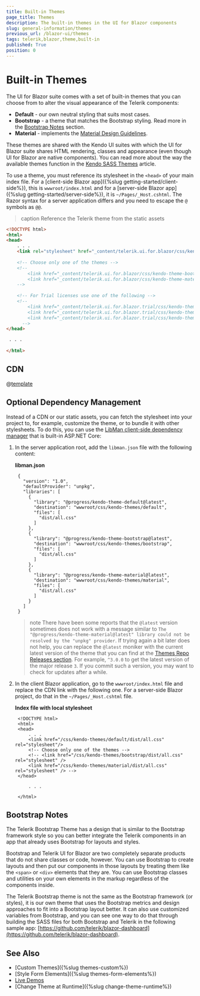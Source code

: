 ```yaml
---
title: Built-in Themes
page_title: Themes
description: The built-in themes in the UI for Blazor components
slug: general-information/themes
previous_url: /blazor-ui/themes
tags: telerik,blazor,theme,built-in
published: True
position: 0
---
```


# Built-in Themes

The UI for Blazor suite comes with a set of built-in themes that you can choose from to alter the visual appearance of the Telerik components:

* **Default** - our own neutral styling that suits most cases.
* **Bootstrap** - a theme that matches the Bootstrap styling. Read more in the [Bootstrap Notes](#bootstrap-notes) section.
* **Material** - implements the [Material Design Guidelines](https://material.io/design/).

These themes are shared with the Kendo UI suites with which the UI for Blazor suite shares HTML rendering, classes and appearance (even though UI for Blazor are native components). You can read more about the way the available themes function in the [Kendo SASS Themes](https://docs.telerik.com/kendo-ui/styles-and-layout/sass-themes) article.

To use a theme, you must reference its stylesheet in the `<head>` of your main index file. For a [client-side Blazor app]({%slug getting-started/client-side%}), this is `wwwroot/index.html` and for a [server-side Blazor app]({%slug getting-started/server-side%}), it is `~/Pages/_Host.cshtml`. The Razor syntax for a server application differs and you need to escape the `@` symbols as `@@`.


>caption Reference the Telerik theme from the static assets

````HTML
<!DOCTYPE html>
<html>
<head>
    . . .
    <link rel="stylesheet" href="_content/telerik.ui.for.blazor/css/kendo-theme-default/all.css" />
    
    <!-- Choose only one of the themes -->
    <!-- 
        <link href="_content/telerik.ui.for.blazor/css/kendo-theme-bootstrap/all.css" rel="stylesheet" />
        <link href="_content/telerik.ui.for.blazor/css/kendo-theme-material/all.css" rel="stylesheet" />
    -->
    
    <!-- For Trial licenses use one of the following -->
    <!--
        <link href="_content/telerik.ui.for.blazor.trial/css/kendo-theme-default/all.css" rel="stylesheet" />
        <link href="_content/telerik.ui.for.blazor.trial/css/kendo-theme-bootstrap/all.css" rel="stylesheet" />
        <link href="_content/telerik.ui.for.blazor.trial/css/kendo-theme-material/all.css" rel="stylesheet" />
      -->
</head>

 . . .
 
</html>
````


## CDN

@[template](/_contentTemplates/common/general-info.md#cdn)


## Optional Dependency Management

Instead of a CDN or our static assets, you can fetch the stylesheet into your project to, for example, customize the theme, or to bundle it with other stylesheets. To do this, you can use the [LibMan client-side dependency manager](https://docs.microsoft.com/en-us/aspnet/core/client-side/libman/?view=aspnetcore-2.2) that is built-in ASP.NET Core:

1. In the server application root, add the `libman.json` file with the following content:

    **libman.json**

        {
          "version": "1.0",
          "defaultProvider": "unpkg",
          "libraries": [
            {
              "library": "@progress/kendo-theme-default@latest",
              "destination": "wwwroot/css/kendo-themes/default",
              "files": [
                "dist/all.css"
              ]
            },
            {
              "library": "@progress/kendo-theme-bootstrap@latest",
              "destination": "wwwroot/css/kendo-themes/bootstrap",
              "files": [
                "dist/all.css"
              ]
            },
            {
              "library": "@progress/kendo-theme-material@latest",
              "destination": "wwwroot/css/kendo-themes/material",
              "files": [
                "dist/all.css"
              ]
            }
          ]
        }
        
        
    >note There have been some reports that the `@latest` version sometimes does not work with a message similar to `The "@progress/kendo-theme-material@latest" library could not be resolved by the "unpkg" provider`. If trying again a bit later does not help, you can replace the `@latest` moniker with the current latest version of the theme that you can find at the [Themes Repo Releases section](https://github.com/telerik/kendo-themes/releases). For example, `^3.0.0` to get the latest version of the major release `3`. If you commit such a version, you may want to check for updates after a while.

1. In the client Blazor application, go to the `wwwroot/index.html` file and replace the CDN link with the following one. For a server-side Blazor project, do that in the `~/Pages/_Host.cshtml` file.

    **Index file with local stylesheet**
    
        <!DOCTYPE html>
        <html>
        <head>
            . . .
            <link href="/css/kendo-themes/default/dist/all.css" rel="stylesheet"/>
            <!-- Choose only one of the themes -->
            <!-- <link href="/css/kendo-themes/bootstrap/dist/all.css" rel="stylesheet" />
            <link href="/css/kendo-themes/material/dist/all.css" rel="stylesheet" /> -->
        </head>
        
            . . .
            
        </html>

## Bootstrap Notes

The Telerik Bootstrap Theme has a design that is similar to the Bootstrap framework style so you can better integrate the Telerik components in an app that already uses Bootstrap for layouts and styles.

Bootstrap and Telerik UI for Blazor are two completely separate products that do not share classes or code, however. You can use Bootstrap to create layouts and then put our components in those layouts by treating them like the `<span>` or `<div>` elements that they are. You can use Bootstrap classes and utilities on your own elements in the markup regardless of the components inside.

The Telerik Bootstrap theme is not the same as the Bootstrap framework (or styles), it is our own theme that uses the Bootstrap metrics and design approaches to fit into a Bootstrap layout better. It can also use customized variables from Bootstrap, and you can see one way to do that through building the SASS files for both Bootstrap and Telerik in the following sample app: [https://github.com/telerik/blazor-dashboard](https://github.com/telerik/blazor-dashboard).

## See Also

  * [Custom Themes]({%slug themes-custom%})
  * [Style Form Elements]({%slug themes-form-elements%})
  * [Live Demos](https://demos.telerik.com/blazor-ui/)
  * [Change Theme at Runtime]({%slug change-theme-runtime%})
